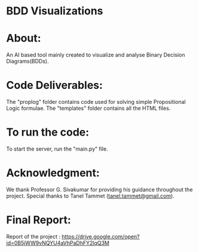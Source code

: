 # BDD Visualizations

# About:
An AI based tool mainly created to visualize and analyse Binary Decision Diagrams(BDDs). 

# Code Deliverables:
The "proplog" folder contains code used for solving simple Propositional Logic formulae.
The "templates" folder contains all the HTML files.

# To run the code: 
To start the server, run the "main.py" file.

# Acknowledgment:
We thank Professor G. Sivakumar for providing his guidance throughout the project. Special thanks to Tanel Tammet (tanel.tammet@gmail.com). 

# Final Report:
Report of the project  : https://drive.google.com/open?id=0B5jWW9vNQYU4aVhPaDhFY2lqQ3M


